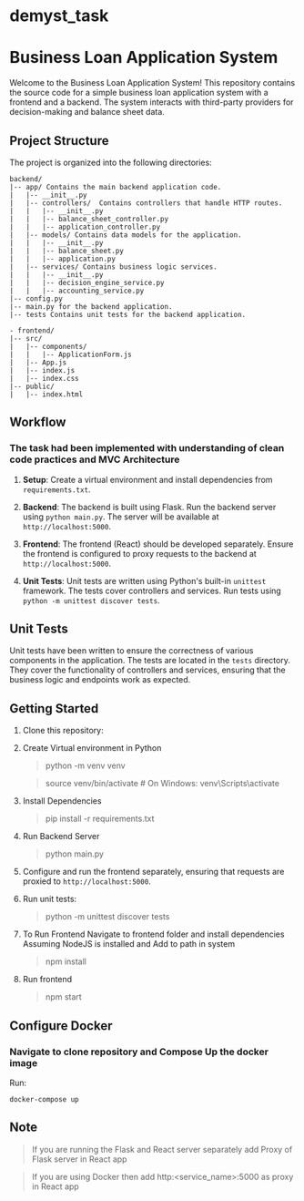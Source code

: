# demyst_task

# Business Loan Application System

Welcome to the Business Loan Application System! This repository contains the source code for a simple business loan application system with a frontend and a backend. The system interacts with third-party providers for decision-making and balance sheet data.

## Project Structure

The project is organized into the following directories:

```
backend/
|-- app/ Contains the main backend application code.
|   |-- __init__.py
|   |-- controllers/  Contains controllers that handle HTTP routes.
|   |   |-- __init__.py
|   |   |-- balance_sheet_controller.py
|   |   |-- application_controller.py
|   |-- models/ Contains data models for the application.
|   |   |-- __init__.py
|   |   |-- balance_sheet.py
|   |   |-- application.py
|   |-- services/ Contains business logic services.
|   |   |-- __init__.py
|   |   |-- decision_engine_service.py
|   |   |-- accounting_service.py
|-- config.py
|-- main.py for the backend application.
|-- tests Contains unit tests for the backend application.
```

```
- frontend/
|-- src/
|   |-- components/
|   |   |-- ApplicationForm.js
|   |-- App.js
|   |-- index.js
|   |-- index.css
|-- public/
|   |-- index.html
```
## Workflow
### The task had been implemented with understanding of clean code practices and MVC Architecture
1. **Setup**: Create a virtual environment and install dependencies from `requirements.txt`.

2. **Backend**: The backend is built using Flask. Run the backend server using `python main.py`. The server will be available at `http://localhost:5000`.

3. **Frontend**: The frontend (React) should be developed separately. Ensure the frontend is configured to proxy requests to the backend at `http://localhost:5000`.

4. **Unit Tests**: Unit tests are written using Python's built-in `unittest` framework. The tests cover controllers and services. Run tests using `python -m unittest discover tests`.

## Unit Tests

Unit tests have been written to ensure the correctness of various components in the application. The tests are located in the `tests` directory. They cover the functionality of controllers and services, ensuring that the business logic and endpoints work as expected.

## Getting Started

1. Clone this repository:
2. Create Virtual environment in Python 
   > python -m venv venv

   > source venv/bin/activate # On Windows: venv\Scripts\activate
3. Install Dependencies
   > pip install -r requirements.txt
4. Run Backend Server
   > python main.py
5. Configure and run the frontend separately, ensuring that requests are proxied to `http://localhost:5000`.
6. Run unit tests:
   > python -m unittest discover tests
7. To Run Frontend Navigate to frontend folder and install dependencies Assuming NodeJS is installed and Add to path in system
   > npm install
8. Run frontend
   > npm start

## Configure Docker


### Navigate to clone repository and Compose Up the docker image
Run:
```
docker-compose up
```

## Note
> If you are running the Flask and React server separately add Proxy of Flask server in React app

> If you are using Docker then add http:<service_name>:5000 as proxy in React app